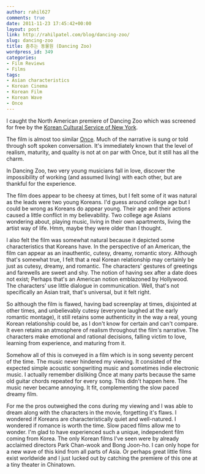 ```yaml
---
author: rahil627
comments: true
date: 2011-11-23 17:45:42+00:00
layout: post
link: http://rahilpatel.com/blog/dancing-zoo/
slug: dancing-zoo
title: 춤추는 동물원 (Dancing Zoo)
wordpress_id: 349
categories:
- Film Reviews
- Films
tags:
- Asian characteristics
- Korean Cinema
- Korean Film
- Korean Wave
- Once
---
```


I caught the North American premiere of Dancing Zoo which was screened for free by the [Korean Cultural Service of New York](http://www.koreanculture.org/?document_srl=21035).

The film is almost too similar [Once](http://en.wikipedia.org/wiki/Once_(film)). Much of the narrative is sung or told through soft spoken conversation. It's immediately known that the level of realism, maturity, and quality is not at on par with Once, but it still has all the charm.

In Dancing Zoo, two very young musicians fall in love, discover the impossibility of working (and assumed living) with each other, but are thankful for the experience.

The film does appear to be cheesy at times, but I felt some of it was natural as the leads were two young Koreans. I'd guess around college age but I could be wrong as Koreans do appear young. Their age and their actions caused a little conflict in my believability. Two college age Asians wondering about, playing music, living in their own apartments, living the artist way of life. Hmm, maybe they were older than I thought.

I also felt the film was somewhat natural because it depicted some characteristics that Koreans have. In the perspective of an American, the film can appear as an inauthentic, cutesy, dreamy, romantic story. Although that's somewhat true, I felt that a real Korean relationship may certainly be just as cutesy, dreamy, and romantic. The characters' gestures of greetings and farewells are sweet and shy. The notion of having sex after a date does not exist; Perhaps that's an American notion emblazoned by Hollywood. The characters' use little dialogue in communication. Well, that's not specifically an Asian trait, that's universal, but it felt right.

So although the film is flawed, having bad screenplay at times, disjointed at other times, and unbelievably cutesy (everyone laughed at the early romantic montage), it still retains some authenticity in the way a real, young Korean relationship could be, as I don't know for certain and can't compare. It even retains an atmosphere of realism throughout the film's narrative. The characters make emotional and rational decisions, falling victim to love, learning from experience, and maturing from it.

Somehow all of this is conveyed in a film which is in song seventy percent of the time. The music never hindered my viewing. It consisted of the expected simple acoustic songwriting music and sometimes indie electronic music. I actually remember disliking Once at many parts because the same old guitar chords repeated for every song. This didn't happen here. The music never became annoying. It fit, complementing the slow paced dreamy film.

For me the pros outweighed the cons during my viewing and I was able to dream along with the characters in the movie, forgetting it's flaws. I wondered if Koreans are characteristically quiet and well-natured. I wondered if romance is worth the time. Slow paced films allow me to wonder. I'm glad to have experienced such a unique, independent film coming from Korea. The only Korean films I've seen were by already acclaimed directors Park Chan-wook and Bong Joon-ho. I can only hope for a new wave of this kind from all parts of Asia. Or perhaps great little films exist worldwide and I just lucked out by catching the premiere of this one at a tiny theater in Chinatown.
